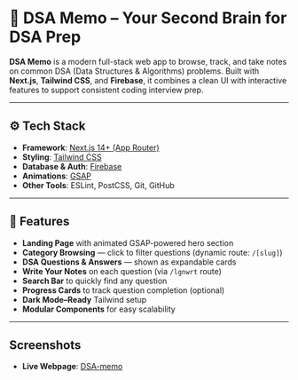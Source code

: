 # 🧠 DSA Memo – Your Second Brain for DSA Prep

**DSA Memo** is a modern full-stack web app to browse, track, and take notes on common DSA (Data Structures & Algorithms) problems. Built with **Next.js**, **Tailwind CSS**, and **Firebase**, it combines a clean UI with interactive features to support consistent coding interview prep.

---

## ⚙️ Tech Stack

- **Framework**: [Next.js 14+ (App Router)](https://nextjs.org/docs/app)
- **Styling**: [Tailwind CSS](https://tailwindcss.com/)
- **Database & Auth**: [Firebase](https://firebase.google.com/)
- **Animations**: [GSAP](https://greensock.com/gsap/)
- **Other Tools**: ESLint, PostCSS, Git, GitHub

---

## 🚀 Features

- **Landing Page** with animated GSAP-powered hero section  
-  **Category Browsing** — click to filter questions (dynamic route: `/[slug]`)  
-  **DSA Questions & Answers** — shown as expandable cards  
-  **Write Your Notes** on each question (via `/lgnwrt` route)  
-  **Search Bar** to quickly find any question  
-  **Progress Cards** to track question completion (optional)  
-  **Dark Mode–Ready** Tailwind setup  
-  **Modular Components** for easy scalability  

---

## Screenshots

- **Live Webpage**: [DSA-memo](https://dsamemo.vercel.app)
